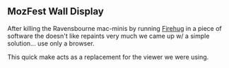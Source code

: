 ## MozFest Wall Display

After killing the Ravensbourne mac-minis by running [Firehug](https://github.com/fuzzyfox/firehug) in a piece of software the doesn't like repaints very much we came up w/ a simple solution... use only a browser.

This quick make acts as a replacement for the viewer we were using.
